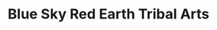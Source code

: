 ---
title: "Blue Sky Red Earth Tribal Arts"
url: /milford/blue-sky-red-earth-tribal-arts/
shop: art
---